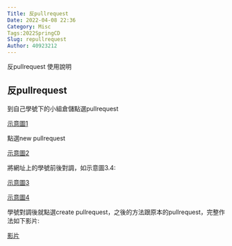 ```yaml
---
Title: 反pullrequest
Date: 2022-04-08 22:36
Category: Misc
Tags:2022SpringCD
Slug: repullrequest
Author: 40923212
---
```


反pullrequest 使用說明

<!-- PELICAN_END_SUMMARY -->

反pullrequest
----

到自己學號下的小組倉儲點選pullrequest

[示意圖1]

點選new pullrequest

[示意圖2]

將網址上的學號前後對調，如示意圖3.4:

[示意圖3]

[示意圖4]

學號對調後就點選create pullrequest，之後的方法跟原本的pullrequest，完整作法如下影片:

[影片]

[示意圖1]:https://40923212.github.io/cd2022/images/repulll1.png
[示意圖2]:https://40923212.github.io/cd2022/images/repulll2.png
[示意圖3]:https://40923212.github.io/cd2022/images/repulll3.png
[示意圖4]:https://40923212.github.io/cd2022/images/repulll4.png
[影片]:https://40923212.github.io/cd2022/downloads/repull.mp4
